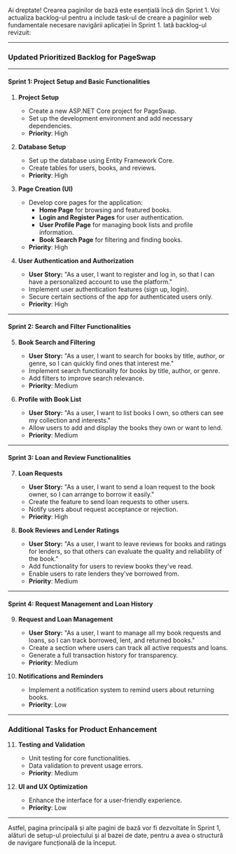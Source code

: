 Ai dreptate! Crearea paginilor de bază este esențială încă din Sprint 1. Voi actualiza backlog-ul pentru a include task-ul de creare a paginilor web fundamentale necesare navigării aplicației în Sprint 1. Iată backlog-ul revizuit:

---

### **Updated Prioritized Backlog for PageSwap**

---

#### **Sprint 1: Project Setup and Basic Functionalities**

1. **Project Setup**  
   - Create a new ASP.NET Core project for PageSwap.  
   - Set up the development environment and add necessary dependencies.  
   - **Priority**: High

2. **Database Setup**  
   - Set up the database using Entity Framework Core.  
   - Create tables for users, books, and reviews.  
   - **Priority**: High

3. **Page Creation (UI)**  
   - Develop core pages for the application:
     - **Home Page** for browsing and featured books.
     - **Login and Register Pages** for user authentication.
     - **User Profile Page** for managing book lists and profile information.
     - **Book Search Page** for filtering and finding books.
   - **Priority**: High

4. **User Authentication and Authorization**  
   - **User Story:** "As a user, I want to register and log in, so that I can have a personalized account to use the platform."  
   - Implement user authentication features (sign up, login).  
   - Secure certain sections of the app for authenticated users only.  
   - **Priority**: High

---

#### **Sprint 2: Search and Filter Functionalities**

5. **Book Search and Filtering**  
   - **User Story:** "As a user, I want to search for books by title, author, or genre, so I can quickly find ones that interest me."  
   - Implement search functionality for books by title, author, or genre.  
   - Add filters to improve search relevance.  
   - **Priority**: Medium

6. **Profile with Book List**  
   - **User Story:** "As a user, I want to list books I own, so others can see my collection and interests."  
   - Allow users to add and display the books they own or want to lend.  
   - **Priority**: Medium

---

#### **Sprint 3: Loan and Review Functionalities**

7. **Loan Requests**  
   - **User Story:** "As a user, I want to send a loan request to the book owner, so I can arrange to borrow it easily."  
   - Create the feature to send loan requests to other users.  
   - Notify users about request acceptance or rejection.  
   - **Priority**: High

8. **Book Reviews and Lender Ratings**  
   - **User Story:** "As a user, I want to leave reviews for books and ratings for lenders, so that others can evaluate the quality and reliability of the book."  
   - Add functionality for users to review books they've read.  
   - Enable users to rate lenders they’ve borrowed from.  
   - **Priority**: Medium

---

#### **Sprint 4: Request Management and Loan History**

9. **Request and Loan Management**  
   - **User Story:** "As a user, I want to manage all my book requests and loans, so I can track borrowed, lent, and returned books."  
   - Create a section where users can track all active requests and loans.  
   - Generate a full transaction history for transparency.  
   - **Priority**: Medium

10. **Notifications and Reminders**  
    - Implement a notification system to remind users about returning books.  
    - **Priority**: Low

---

### **Additional Tasks for Product Enhancement**

11. **Testing and Validation**  
    - Unit testing for core functionalities.  
    - Data validation to prevent usage errors.  
    - **Priority**: Medium

12. **UI and UX Optimization**  
    - Enhance the interface for a user-friendly experience.  
    - **Priority**: Low  

---

Astfel, pagina principală și alte pagini de bază vor fi dezvoltate în Sprint 1, alături de setup-ul proiectului și al bazei de date, pentru a avea o structură de navigare funcțională de la început.
